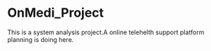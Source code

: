 # OnMedi_Project
This is a system analysis project.A online telehelth support platform planning is doing here.
